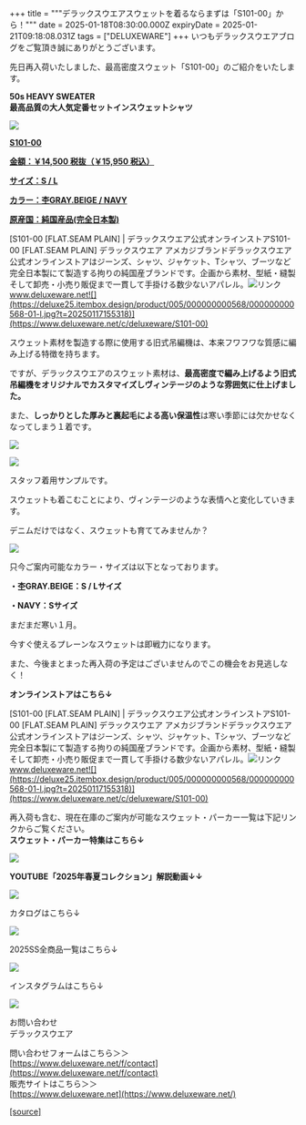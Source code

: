 +++
title = """デラックスウエアスウェットを着るならまずは「S101-00」から！"""
date = 2025-01-18T08:30:00.000Z
expiryDate = 2025-01-21T09:18:08.031Z
tags = ["DELUXEWARE"]
+++
いつもデラックスウエアブログをご覧頂き誠にありがとうございます。

先日再入荷いたしました、最高密度スウェット「S101-00」のご紹介をいたします。

**50s HEAVY SWEATER  
最高品質の大人気定番セットインスウェットシャツ**

[![](https://stat.ameba.jp/user_images/20250118/15/deluxeware/48/8b/j/o0800080015534439077.jpg)](https://stat.ameba.jp/user_images/20250118/15/deluxeware/48/8b/j/o0800080015534439077.jpg)

**[S101-00](https://www.deluxeware.net/c/deluxeware/S101-00)**

**[金額：￥14,500 税抜（￥15,950 税込）](https://www.deluxeware.net/c/deluxeware/S101-00)**

**[サイズ：S / L](https://www.deluxeware.net/c/deluxeware/S101-00)**

**[カラー：杢GRAY.BEIGE / NAVY](https://www.deluxeware.net/c/deluxeware/S101-00)**

**[原産国：純国産品(完全日本製)](https://www.deluxeware.net/c/deluxeware/S101-00)**

[S101-00 \[FLAT.SEAM PLAIN\] | デラックスウエア公式オンラインストアS101-00 \[FLAT.SEAM PLAIN\] デラックスウエア アメカジブランドデラックスウエア公式オンラインストアはジーンズ、シャツ、ジャケット、Tシャツ、ブーツなど完全日本製にて製造する拘りの純国産ブランドです。企画から素材、型紙・縫製そして卸売・小売り販促まで一貫して手掛ける数少ないアパレル。![リンク](https://c.stat100.ameba.jp/ameblo/symbols/v3.20.0/svg/gray/editor_link.svg)www.deluxeware.net![](https://deluxe25.itembox.design/product/005/000000000568/000000000568-01-l.jpg?t=20250117155318)](https://www.deluxeware.net/c/deluxeware/S101-00)

スウェット素材を製造する際に使用する旧式吊編機は、本来フワフワな質感に編み上げる特徴を持ちます。

ですが、デラックスウエアのスウェット素材は、**最高密度で編み上げるよう旧式吊編機をオリジナルでカスタマイズしヴィンテージのような雰囲気に仕上げました。**

また、**しっかりとした厚みと裏起毛による高い保温性**は寒い季節には欠かせなくなってしまう１着です。

[![](https://stat.ameba.jp/user_images/20250118/15/deluxeware/88/72/j/o0800080015534442319.jpg)](https://stat.ameba.jp/user_images/20250118/15/deluxeware/88/72/j/o0800080015534442319.jpg)

[![](https://stat.ameba.jp/user_images/20250118/15/deluxeware/1e/02/j/o0800080015534442320.jpg)](https://stat.ameba.jp/user_images/20250118/15/deluxeware/1e/02/j/o0800080015534442320.jpg)

スタッフ着用サンプルです。

スウェットも着こむことにより、ヴィンテージのような表情へと変化していきます。

デニムだけではなく、スウェットも育ててみませんか？

[![](https://stat.ameba.jp/user_images/20241212/10/deluxeware/cb/5e/j/o0800100015520583515.jpg)](https://stat.ameba.jp/user_images/20241212/10/deluxeware/cb/5e/j/o0800100015520583515.jpg)

只今ご案内可能なカラー・サイズは以下となっております。

**・杢GRAY.BEIGE：S / Lサイズ**

**・NAVY：Sサイズ**

まだまだ寒い１月。

今すぐ使えるプレーンなスウェットは即戦力になります。

また、今後まとまった再入荷の予定はございませんのでこの機会をお見逃しなく！

**オンラインストアはこちら↓**

[S101-00 \[FLAT.SEAM PLAIN\] | デラックスウエア公式オンラインストアS101-00 \[FLAT.SEAM PLAIN\] デラックスウエア アメカジブランドデラックスウエア公式オンラインストアはジーンズ、シャツ、ジャケット、Tシャツ、ブーツなど完全日本製にて製造する拘りの純国産ブランドです。企画から素材、型紙・縫製そして卸売・小売り販促まで一貫して手掛ける数少ないアパレル。![リンク](https://c.stat100.ameba.jp/ameblo/symbols/v3.20.0/svg/gray/editor_link.svg)www.deluxeware.net![](https://deluxe25.itembox.design/product/005/000000000568/000000000568-01-l.jpg?t=20250117155318)](https://www.deluxeware.net/c/deluxeware/S101-00)

再入荷も含む、現在在庫のご案内が可能なスウェット・パーカー一覧は下記リンクからご覧ください。  
**スウェット・パーカー特集はこちら↓**

**[![](https://stat.ameba.jp/user_images/20250117/14/deluxeware/76/fb/j/o1200050015534091857.jpg?caw=800)](https://www.deluxeware.net/c/sweathoodie)**

**YOUTUBE「2025年春夏コレクション」解説動画↓↓**

**[![](https://stat.ameba.jp/user_images/20250108/16/deluxeware/ac/cf/j/o1200050015530951038.jpg?caw=800)](https://www.youtube.com/playlist?list=PLmcuUjZ67rhnclr762_W-zDg7FyyrNvqF)**

カタログはこちら↓

[![](https://stat.ameba.jp/user_images/20250108/16/deluxeware/cb/46/j/o1200050015530950986.jpg?caw=800)](https://www.deluxeware.net/c/deluxeware/catalog)

2025SS全商品一覧はこちら↓

[![](https://stat.ameba.jp/user_images/20250114/17/deluxeware/cf/2d/j/o1200050015533133265.jpg?caw=800)](https://www.deluxeware.net/c/2025SSreserve)

インスタグラムはこちら↓

[![](https://stat.ameba.jp/user_images/20240315/15/deluxeware/04/7f/j/o0800026015413271803.jpg?caw=800)](https://www.instagram.com/deluxeware/?hl=ja)

お問い合わせ  
デラックスウエア

問い合わせフォームはこちら＞＞  
[https://www.deluxeware.net/f/contact](https://www.deluxeware.net/f/contact)  
販売サイトはこちら＞＞  
[https://www.deluxeware.net](https://www.deluxeware.net/)

[[source]](https://ameblo.jp/deluxeware/entry-12882933037.html)
